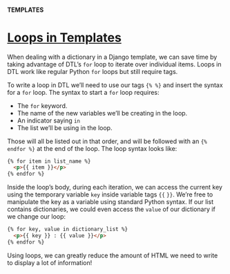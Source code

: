#### TEMPLATES

# [Loops in Templates](https://www.codecademy.com/paths/build-python-web-apps-with-django/tracks/templates-in-django/modules/django-templates/lessons/django-templates-lesson/exercises/loops-in-templates)

When dealing with a dictionary in a Django template, we can save time by taking advantage of DTL’s `for` loop to iterate over individual items. 
Loops in DTL work like regular Python `for` loops but still require tags.

To write a loop in DTL we’ll need to use our tags `{% %}` and insert the syntax for a `for` loop. 
The syntax to start a `for` loop requires:
* The `for` keyword.
* The name of the new variables we’ll be creating in the loop.
* An indicator saying `in`
* The list we’ll be using in the loop.

Those will all be listed out in that order, and will be followed with an `{% endfor %}` at the end of the loop. 
The loop syntax looks like:
``` html
{% for item in list_name %}
  <p>{{ item }}</p>
{% endfor %}
```
Inside the loop’s body, during each iteration, we can access the current key using the temporary variable `key` inside variable tags `{{` `}}`. 
We’re free to manipulate the key as a variable using standard Python syntax. 
If our list contains dictionaries, we could even access the `value` of our dictionary if we change our loop:
```html
{% for key, value in dictionary_list %}
  <p>{{ key }} : {{ value }}</p>
{% endfor %}
```
Using loops, we can greatly reduce the amount of HTML we need to write to display a lot of information!
